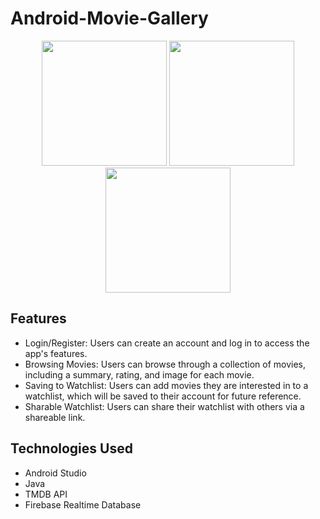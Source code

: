 # Android-Movie-Gallery

<p float="left" align="center">
  <img src="https://user-images.githubusercontent.com/21333005/232023963-d9570a06-733e-4ccf-9457-22fe71dc209a.gif" width="200" />
  <img src="https://user-images.githubusercontent.com/21333005/232023989-01115bdd-a5ab-4234-914e-458aedf57dd8.gif" width="200" /> 
  <img src="https://user-images.githubusercontent.com/21333005/232024018-ad14b488-cc85-4ce4-a44a-f14db1b51b73.gif" width="200" />
</p>

## Features
- Login/Register: Users can create an account and log in to access the app's features.
- Browsing Movies: Users can browse through a collection of movies, including a summary, rating, and image for each movie.
- Saving to Watchlist: Users can add movies they are interested in to a watchlist, which will be saved to their account for future reference.
- Sharable Watchlist: Users can share their watchlist with others via a shareable link.

## Technologies Used
- Android Studio
- Java
- TMDB API
- Firebase Realtime Database
